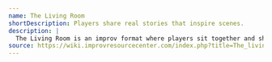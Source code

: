 ```yaml
---
name: The Living Room
shortDescription: Players share real stories that inspire scenes.
description: |
  The Living Room is an improv format where players sit together and share personal stories or anecdotes, which then inspire improvised scenes. The format alternates between storytelling and scene work, creating a relaxed and conversational atmosphere.
source: https://wiki.improvresourcecenter.com/index.php?title=The_living_room
---
```

